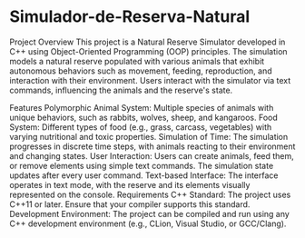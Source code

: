# Simulador-de-Reserva-Natural

Project Overview
This project is a Natural Reserve Simulator developed in C++ using Object-Oriented Programming (OOP) principles. The simulation models a natural reserve populated with various animals that exhibit autonomous behaviors such as movement, feeding, reproduction, and interaction with their environment. Users interact with the simulator via text commands, influencing the animals and the reserve's state.

Features
Polymorphic Animal System: Multiple species of animals with unique behaviors, such as rabbits, wolves, sheep, and kangaroos.
Food System: Different types of food (e.g., grass, carcass, vegetables) with varying nutritional and toxic properties.
Simulation of Time: The simulation progresses in discrete time steps, with animals reacting to their environment and changing states.
User Interaction: Users can create animals, feed them, or remove elements using simple text commands. The simulation state updates after every user command.
Text-based Interface: The interface operates in text mode, with the reserve and its elements visually represented on the console.
Requirements
C++ Standard: The project uses C++11 or later. Ensure that your compiler supports this standard.
Development Environment: The project can be compiled and run using any C++ development environment (e.g., CLion, Visual Studio, or GCC/Clang).
